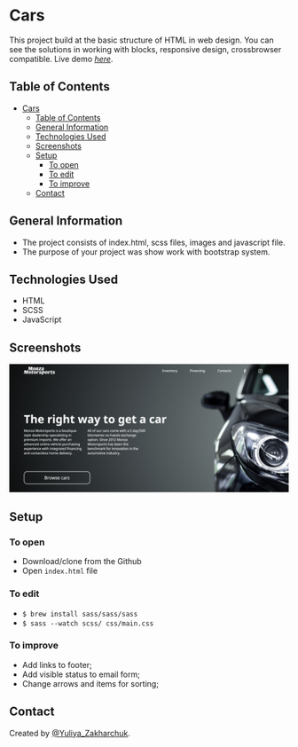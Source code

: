 # Cars

This project build at the basic structure of HTML in web design. You can see the solutions in working with blocks, responsive design, crossbrowser compatible. 
Live demo [_here_](https://yuliyazakharchuk.github.io/Cars/). 

## Table of Contents

- [Cars](#cars)
  - [Table of Contents](#table-of-contents)
  - [General Information](#general-information)
  - [Technologies Used](#technologies-used)
  - [Screenshots](#screenshots)
  - [Setup](#setup)
    - [To open](#to-open)
    - [To edit](#to-edit)
    - [To improve](#to-improve)
  - [Contact](#contact)


## General Information

- The project consists of index.html, scss files, images and javascript file.
- The purpose of your project was show work with bootstrap system.

## Technologies Used

- HTML
- SCSS
- JavaScript


## Screenshots


![Example screenshot](./image/img.png)


## Setup

### To open

- Download/clone from the Github
- Open `index.html` file

### To edit


- `$ brew install sass/sass/sass`
- `$ sass --watch scss/ css/main.css`

### To improve
- Add links to  footer;
- Add visible status to email form;
- Change arrows and items for sorting;

## Contact

Created by [@Yuliya_Zakharchuk](https://github.com/YuliyaZakharchuk).
